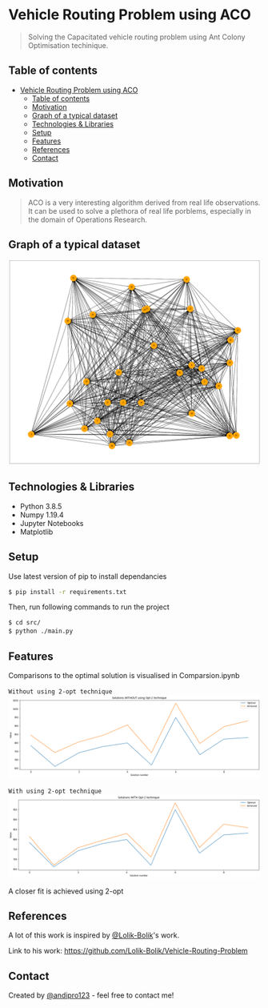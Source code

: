 # Vehicle Routing Problem using ACO

> Solving the Capacitated vehicle routing problem using Ant Colony Optimisation techinique.


## Table of contents
- [Vehicle Routing Problem using ACO](#vehicle-routing-problem-using-aco)
  - [Table of contents](#table-of-contents)
  - [Motivation](#motivation)
  - [Graph of a typical dataset](#graph-of-a-typical-dataset)
  - [Technologies & Libraries](#technologies--libraries)
  - [Setup](#setup)
  - [Features](#features)
  - [References](#references)
  - [Contact](#contact)

## Motivation
> ACO is a very interesting algorithm derived from real life observations. It can be used to solve a plethora of real life porblems, especially in the domain of Operations Research.

## Graph of a typical dataset
![Graph](./src/img/problem.png)

## Technologies & Libraries
* Python 3.8.5
* Numpy 1.19.4
* Jupyter Notebooks
* Matplotlib

## Setup
Use latest version of pip to install dependancies
```bash
$ pip install -r requirements.txt
```
Then, run following commands to run the project
```bash
$ cd src/
$ python ./main.py
```

## Features
Comparisons to the optimal solution is visualised in Comparsion.ipynb


`Without using 2-opt technique`
![without-opt](src/img/no-opt.png)

`With using 2-opt technique`
![with-opt](src/img/opt.png)

A closer fit is achieved using 2-opt

## References
A lot of this work is inspired by [@Lolik-Bolik](https://github.com/Lolik-Bolik/)'s work.

Link to his work: https://github.com/Lolik-Bolik/Vehicle-Routing-Problem

## Contact
Created by [@andipro123](https://github.com/andipro123/) - feel free to contact me!